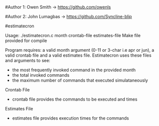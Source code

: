 #Author 1: Owen Smith -> https://github.com/owenls

#Author 2: John Lumagbas -> https://github.com/Syncline-blip

#estimatecron

Usage: ./estimatecron.c month crontab-file estimates-file
Make file provided for compile

Program requires: a valid month argument (0-11 or 3-char i.e apr or jun),
a valid crontab file and a valid estimates file.
Estimatecron uses these files and arguments to see:
  - the most frequently invoked command in the provided month
  - the total invoked commands
  - the maximum number of commands that executed simulataneously

Crontab File

- crontab file provides the commands to be executed and times

Estimates File

- estimates file provides execution times for the commands

